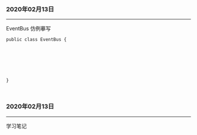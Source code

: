 

###  2020年02月13日
-----------------------------------------------------------------

EventBus 仿例摹写

```
public class EventBus {


	




}



```





###  2020年02月13日
-----------------------------------------------------------------

学习笔记

